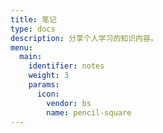 ```yaml
---
title: 笔记
type: docs
description: 分享个人学习的知识内容。
menu:
  main:
    identifier: notes
    weight: 3
    params:
      icon:
        vendor: bs
        name: pencil-square
---
```

